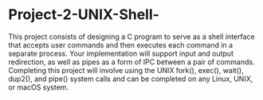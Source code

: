 # Project-2-UNIX-Shell-

This project consists of designing a C program to serve as a shell interface that accepts user commands and then executes
each command in a separate process. Your implementation will support input and output redirection, as well as pipes as a
form of IPC between a pair of commands. Completing this project will involve using the UNIX fork(), exec(), wait(),
dup2(), and pipe() system calls and can be completed on any Linux, UNIX, or macOS system.
